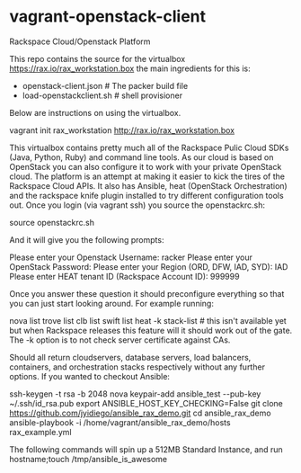 vagrant-openstack-client
========================

Rackspace Cloud/Openstack Platform

This repo contains the source for the virtualbox https://rax.io/rax_workstation.box the main ingredients for this is:

 - openstack-client.json # The packer build file
 - load-openstackclient.sh # shell provisioner

Below are instructions on using the virtualbox.

vagrant init rax_workstation http://rax.io/rax_workstation.box

This virtualbox contains pretty much all of the Rackspace Pulic Cloud SDKs (Java, Python, Ruby) and command line tools. As our cloud is based on OpenStack you can also configure it to work with your private OpenStack cloud. The platform is an attempt at making it easier to kick the tires of the Rackspace Cloud APIs. It also has Ansible, heat (OpenStack Orchestration) and the rackspace knife plugin installed to try different configuration tools out. Once you login (via vagrant ssh) you source the openstackrc.sh:

source openstackrc.sh

And it will give you the following prompts:

Please enter your Openstack Username: racker
Please enter your OpenStack Password: 
Please enter your Region (ORD, DFW, IAD, SYD): IAD
Please enter HEAT tenant ID (Rackspace Account ID): 999999

Once you answer these question it should preconfigure everything so that you can just start looking around. For example running:

nova list
trove list
clb list
swift list
heat -k stack-list  # this isn't available yet but when Rackspace releases this feature will it should work out of the gate. The -k option is to not check server certificate against CAs.

Should all return cloudservers, database servers, load balancers, containers, and orchestration stacks respectively without any further options. If you wanted to checkout Ansible:

ssh-keygen -t rsa -b 2048
nova keypair-add ansible_test --pub-key ~/.ssh/id_rsa.pub
export ANSIBLE_HOST_KEY_CHECKING=False
git clone https://github.com/jyidiego/ansible_rax_demo.git
cd ansible_rax_demo
ansible-playbook -i /home/vagrant/ansible_rax_demo/hosts  rax_example.yml

The following commands will spin up a 512MB Standard Instance, and run hostname;touch /tmp/ansible_is_awesome

